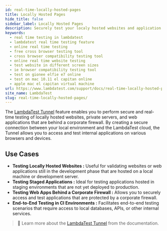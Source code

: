 ```yaml
---
id: real-time-locally-hosted-pages
title: Locally Hosted Pages
hide_title: false
sidebar_label: Locally Hosted Pages
description: Securely test your localy hosted websites and application using the real time testing feature of lambdatest with over 3000+ browsers and different OS.
keywords:
  - real time testing in lambdatest
  - lambdatest real time testing feature
  - online real time testing
  - free cross browser testing tool
  - cross browser compatibility testing tool
  - online real time website testing
  - test website in different screen sizes
  - ie browser compatibility testing tool
  - test on gionee elfie e7 online
  - test on mac 10.11 el capitan online
  - apple mac el capitan virtual machine
url: https://www.lambdatest.com/support/docs/real-time-locally-hosted-pages/
site_name: LambdaTest
slug: real-time-locally-hosted-pages/
---
```


<script type="application/ld+json"
      dangerouslySetInnerHTML={{ __html: JSON.stringify({
       "@context": "https://schema.org",
        "@type": "BreadcrumbList",
        "itemListElement": [{
          "@type": "ListItem",
          "position": 1,
          "name": "LambdaTest",
          "item": "https://www.lambdatest.com"
        },{
          "@type": "ListItem",
          "position": 2,
          "name": "Support",
          "item": "https://www.lambdatest.com/support/docs/"
        },{
          "@type": "ListItem",
          "position": 3,
          "name": "Real Time Locally Hosted Pages",
          "item": "https://www.lambdatest.com/support/docs/real-time-locally-hosted-pages/"
        }]
      })
    }}
></script>
The [LambdaTest Tunnel](/support/docs/testing-locally-hosted-pages/) feature enables you to perform secure and real-time testing of locally hosted websites, private servers, and web applications that are behind a corporate firewall. By creating a secure connection between your local environment and the LambdaTest cloud, the Tunnel allows you to access and test internal applications on various browsers and devices.

## Use Cases
- **Testing Locally Hosted Websites :** Useful for validating websites or web applications still in the development phase that are hosted on a local machine or development server.
- **Testing Staged Applications :** Ideal for testing applications hosted in staging environments that are not yet deployed to production.
- **Testing Web Apps Behind a Corporate Firewall :** Allows you to securely access and test applications that are protected by a corporate firewall.
- **End-to-End Testing in CI Environments :** Facilitates end-to-end testing scenarios that require access to local databases, APIs, or other internal services.

> 📕 Learn more about the [LambdaTest Tunnel](/support/docs/testing-locally-hosted-pages/) from the documentation.